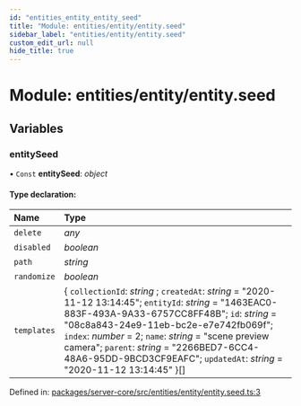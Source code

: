 ```yaml
---
id: "entities_entity_entity_seed"
title: "Module: entities/entity/entity.seed"
sidebar_label: "entities/entity/entity.seed"
custom_edit_url: null
hide_title: true
---
```


# Module: entities/entity/entity.seed

## Variables

### entitySeed

• `Const` **entitySeed**: *object*

#### Type declaration:

Name | Type |
:------ | :------ |
`delete` | *any* |
`disabled` | *boolean* |
`path` | *string* |
`randomize` | *boolean* |
`templates` | { `collectionId`: *string* ; `createdAt`: *string* = "2020-11-12 13:14:45"; `entityId`: *string* = "1463EAC0-883F-493A-9A33-6757CC8FF48B"; `id`: *string* = "08c8a843-24e9-11eb-bc2e-e7e742fb069f"; `index`: *number* = 2; `name`: *string* = "scene preview camera"; `parent`: *string* = "2266BED7-6CC4-48A6-95DD-9BCD3CF9EAFC"; `updatedAt`: *string* = "2020-11-12 13:14:45" }[] |

Defined in: [packages/server-core/src/entities/entity/entity.seed.ts:3](https://github.com/xr3ngine/xr3ngine/blob/77d12cea0/packages/server-core/src/entities/entity/entity.seed.ts#L3)
